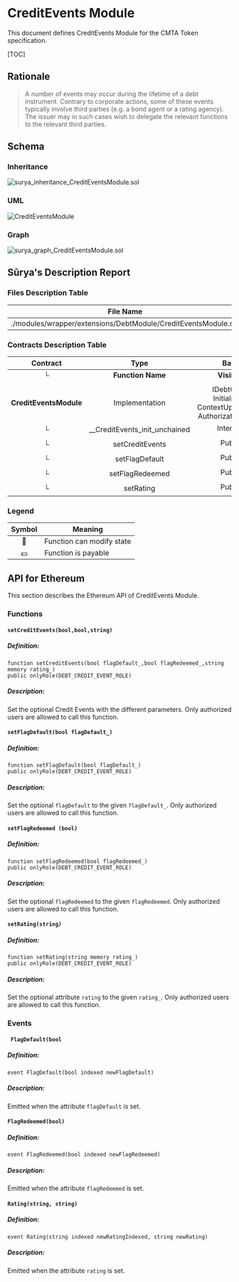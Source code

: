 # CreditEvents Module

This document defines CreditEvents Module for the CMTA Token specification.

[TOC]

## Rationale

> A number of events may occur during the lifetime of a debt instrument. Contrary to corporate actions, some of these events typically involve third parties (e.g. a bond agent or a rating agency). The issuer may in such cases wish to delegate the relevant functions to the relevant third parties. 

## Schema

### Inheritance

![surya_inheritance_CreditEventsModule.sol](../../../../schema/surya_inheritance/surya_inheritance_CreditEventsModule.sol.png)

### UML

![CreditEventsModule](../../../../schema/sol2uml/CreditEventsModule.svg)

### Graph

![surya_graph_CreditEventsModule.sol](../../../../schema/surya_graph/surya_graph_CreditEventsModule.sol.png)

## Sūrya's Description Report

### Files Description Table


| File Name                                                    | SHA-1 Hash                               |
| ------------------------------------------------------------ | ---------------------------------------- |
| ./modules/wrapper/extensions/DebtModule/CreditEventsModule.sol | 166aee930aee560044280eb305ebb8a477fc9c49 |


### Contracts Description Table


|        Contract        |             Type              |                            Bases                             |                |                  |
| :--------------------: | :---------------------------: | :----------------------------------------------------------: | :------------: | :--------------: |
|           └            |       **Function Name**       |                        **Visibility**                        | **Mutability** |  **Modifiers**   |
|                        |                               |                                                              |                |                  |
| **CreditEventsModule** |        Implementation         | IDebtGlobal, Initializable, ContextUpgradeable, AuthorizationModule |                |                  |
|           └            | __CreditEvents_init_unchained |                          Internal 🔒                          |       🛑        | onlyInitializing |
|           └            |        setCreditEvents        |                           Public ❗️                           |       🛑        |     onlyRole     |
|           └            |        setFlagDefault         |                           Public ❗️                           |       🛑        |     onlyRole     |
|           └            |        setFlagRedeemed        |                           Public ❗️                           |       🛑        |     onlyRole     |
|           └            |           setRating           |                           Public ❗️                           |       🛑        |     onlyRole     |


### Legend

| Symbol | Meaning                   |
| :----: | ------------------------- |
|   🛑    | Function can modify state |
|   💵    | Function is payable       |

## API for Ethereum

This section describes the Ethereum API of CreditEvents Module.

### Functions

#### `setCreditEvents(bool,bool,string)`

##### Definition:

```solidity
function setCreditEvents(bool flagDefault_,bool flagRedeemed_,string memory rating_) 
public onlyRole(DEBT_CREDIT_EVENT_ROLE)
```

##### Description:

Set the optional Credit Events  with the different parameters.
Only authorized users are allowed to call this function.

#### `setFlagDefault(bool flagDefault_)`

##### Definition:

```solidity
function setFlagDefault(bool flagDefault_) 
public onlyRole(DEBT_CREDIT_EVENT_ROLE)
```

##### Description:

Set the optional `flagDefault` to the given `flagDefault_`.
Only authorized users are allowed to call this function.

#### `setFlagRedeemed (bool)`

##### Definition:

```solidity
function setFlagRedeemed(bool flagRedeemed_) 
public onlyRole(DEBT_CREDIT_EVENT_ROLE) 
```

##### Description:

Set the optional `flagRedeemed` to the given `flagRedeemed`.
Only authorized users are allowed to call this function.

#### `setRating(string)`

##### Definition:

```solidity
function setRating(string memory rating_) 
public onlyRole(DEBT_CREDIT_EVENT_ROLE)
```

##### Description:

Set the optional attribute `rating` to the given `rating_`.
Only authorized users are allowed to call this function.



### Events

#### ` FlagDefault(bool`

##### Definition:

```solidity
event FlagDefault(bool indexed newFlagDefault)
```

##### Description:

Emitted when the attribute `flagDefault` is set.

#### `FlagRedeemed(bool)`

##### Definition:

```solidity
event FlagRedeemed(bool indexed newFlagRedeemed)
```

##### Description:

Emitted when the attribute `flagRedeemed` is set.

#### `Rating(string, string)`

##### Definition:

```solidity
event Rating(string indexed newRatingIndexed, string newRating)
```

##### Description:

Emitted when the attribute `rating` is set.
